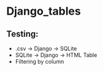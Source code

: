 # Django_tables

## Testing:
* .csv -> Django -> SQLite
* SQLite -> Django -> HTML Table
* Filtering by column
